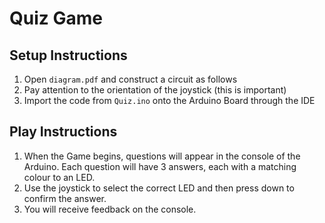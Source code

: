 # Quiz Game

## Setup Instructions
1. Open `diagram.pdf` and construct a circuit as follows
2. Pay attention to the orientation of the joystick (this is important) 
3. Import the code from `Quiz.ino` onto the Arduino Board through the IDE

## Play Instructions 
1. When the Game begins, questions will appear in the console of the Arduino. Each question will have 3 answers, each with a matching colour to an LED.
2. Use the joystick to select the correct LED and then press down to confirm the answer.
3. You will receive feedback on the console.
